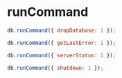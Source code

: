 
# runCommand

``` javascript
db.runCommand({ dropDatabase: 1 });

db.runCommand({ getLastError: 1 });

db.runCommand({ serverStatus: 1 });

db.runCommand({ shutdown: 1 });
```

